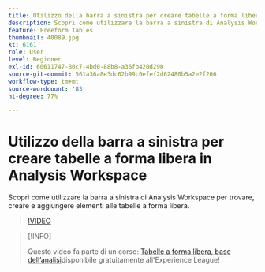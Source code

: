 ```yaml
---
title: Utilizzo della barra a sinistra per creare tabelle a forma libera in Analysis Workspace
description: Scopri come utilizzare la barra a sinistra di Analysis Workspace per trovare, creare e aggiungere elementi alle tabelle a forma libera.
feature: Freeform Tables
thumbnail: 40089.jpg
kt: 6161
role: User
level: Beginner
exl-id: 60611747-80c7-4bd0-88b8-a36fb420d290
source-git-commit: 561a36a8e3dc62b99c0efef2d62480b5a2e2f206
workflow-type: tm+mt
source-wordcount: '83'
ht-degree: 77%

---
```


# Utilizzo della barra a sinistra per creare tabelle a forma libera in Analysis Workspace

Scopri come utilizzare la barra a sinistra di Analysis Workspace per trovare, creare e aggiungere elementi alle tabelle a forma libera.

>[!VIDEO](https://video.tv.adobe.com/v/40089/?quality=12&learn=on)

>[!INFO]
>
> Questo video fa parte di un corso: [Tabelle a forma libera, base dell’analisi](https://experienceleague.adobe.com/?recommended=Analytics-U-1-2020.3)disponibile gratuitamente all&#39;Experience League!
